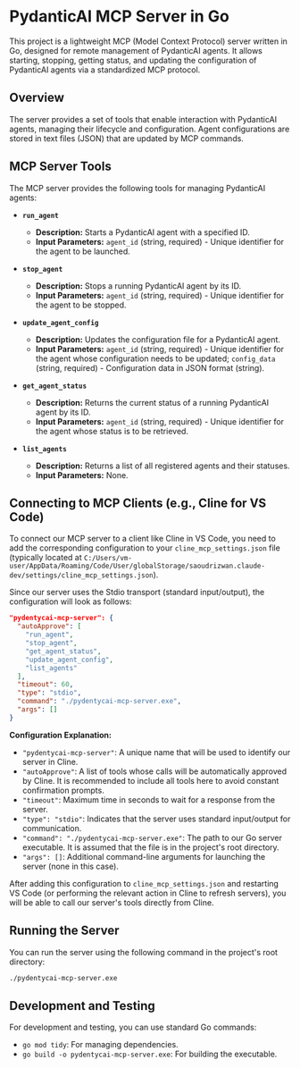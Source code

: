 # PydanticAI MCP Server in Go

This project is a lightweight MCP (Model Context Protocol) server written in Go, designed for remote management of PydanticAI agents. It allows starting, stopping, getting status, and updating the configuration of PydanticAI agents via a standardized MCP protocol.

## Overview

The server provides a set of tools that enable interaction with PydanticAI agents, managing their lifecycle and configuration. Agent configurations are stored in text files (JSON) that are updated by MCP commands.

## MCP Server Tools

The MCP server provides the following tools for managing PydanticAI agents:

*   **`run_agent`**
    *   **Description:** Starts a PydanticAI agent with a specified ID.
    *   **Input Parameters:** `agent_id` (string, required) - Unique identifier for the agent to be launched.

*   **`stop_agent`**
    *   **Description:** Stops a running PydanticAI agent by its ID.
    *   **Input Parameters:** `agent_id` (string, required) - Unique identifier for the agent to be stopped.

*   **`update_agent_config`**
    *   **Description:** Updates the configuration file for a PydanticAI agent.
    *   **Input Parameters:** `agent_id` (string, required) - Unique identifier for the agent whose configuration needs to be updated; `config_data` (string, required) - Configuration data in JSON format (string).

*   **`get_agent_status`**
    *   **Description:** Returns the current status of a running PydanticAI agent by its ID.
    *   **Input Parameters:** `agent_id` (string, required) - Unique identifier for the agent whose status is to be retrieved.

*   **`list_agents`**
    *   **Description:** Returns a list of all registered agents and their statuses.
    *   **Input Parameters:** None.

## Connecting to MCP Clients (e.g., Cline for VS Code)

To connect our MCP server to a client like Cline in VS Code, you need to add the corresponding configuration to your `cline_mcp_settings.json` file (typically located at `C:/Users/vm-user/AppData/Roaming/Code/User/globalStorage/saoudrizwan.claude-dev/settings/cline_mcp_settings.json`).

Since our server uses the Stdio transport (standard input/output), the configuration will look as follows:

```json
"pydentycai-mcp-server": {
  "autoApprove": [
    "run_agent",
    "stop_agent",
    "get_agent_status",
    "update_agent_config",
    "list_agents"
  ],
  "timeout": 60,
  "type": "stdio",
  "command": "./pydentycai-mcp-server.exe",
  "args": []
}
```

**Configuration Explanation:**
*   `"pydentycai-mcp-server"`: A unique name that will be used to identify our server in Cline.
*   `"autoApprove"`: A list of tools whose calls will be automatically approved by Cline. It is recommended to include all tools here to avoid constant confirmation prompts.
*   `"timeout"`: Maximum time in seconds to wait for a response from the server.
*   `"type": "stdio"`: Indicates that the server uses standard input/output for communication.
*   `"command": "./pydentycai-mcp-server.exe"`: The path to our Go server executable. It is assumed that the file is in the project's root directory.
*   `"args": []`: Additional command-line arguments for launching the server (none in this case).

After adding this configuration to `cline_mcp_settings.json` and restarting VS Code (or performing the relevant action in Cline to refresh servers), you will be able to call our server's tools directly from Cline.

## Running the Server

You can run the server using the following command in the project's root directory:

```bash
./pydentycai-mcp-server.exe
```

## Development and Testing

For development and testing, you can use standard Go commands:

*   `go mod tidy`: For managing dependencies.
*   `go build -o pydentycai-mcp-server.exe`: For building the executable.
